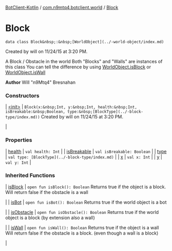 [BotClient-Kotlin](../../index.md) / [com.n9mtq4.botclient.world](../index.md) / [Block](.)


# Block

`data class Block&nbsp;:&nbsp;[WorldObject](../-world-object/index.md)`

Created by will on 11/24/15 at 3:20 PM.


A Block / Obstacle in the world
Both "Blocks" and "Walls" are instances of this class
You can tell the difference by using
[WorldObject.isBlock](../-world-object/is-block.md) or [WorldObject.isWall](../-world-object/is-wall.md)



**Author**
Will "n9Mtq4" Bresnahan



### Constructors


| [&lt;init&gt;](-init-.md) | `Block(x:&nbsp;Int, y:&nbsp;Int, health:&nbsp;Int, isBreakable:&nbsp;Boolean, type:&nbsp;[BlockType](../-block-type/index.md))`
Created by will on 11/24/15 at 3:20 PM.

 |


### Properties


| [health](health.md) | `val health: Int` |
| [isBreakable](is-breakable.md) | `val isBreakable: Boolean` |
| [type](type.md) | `val type: [BlockType](../-block-type/index.md)` |
| [x](x.md) | `val x: Int` |
| [y](y.md) | `val y: Int` |


### Inherited Functions


| [isBlock](../-world-object/is-block.md) | `open fun isBlock(): Boolean`
Returns true if the object is a block.
Will return false if the obstacle is
a wall

 |
| [isBot](../-world-object/is-bot.md) | `open fun isBot(): Boolean`
Returns true if the world object
is a bot

 |
| [isObstacle](../-world-object/is-obstacle.md) | `open fun isObstacle(): Boolean`
Returns true if the world object
is a block (by extension also a wall)

 |
| [isWall](../-world-object/is-wall.md) | `open fun isWall(): Boolean`
Returns true if the object is a wall
Will return false if the obstacle is
a block. (even though a wall is a block)

 |

